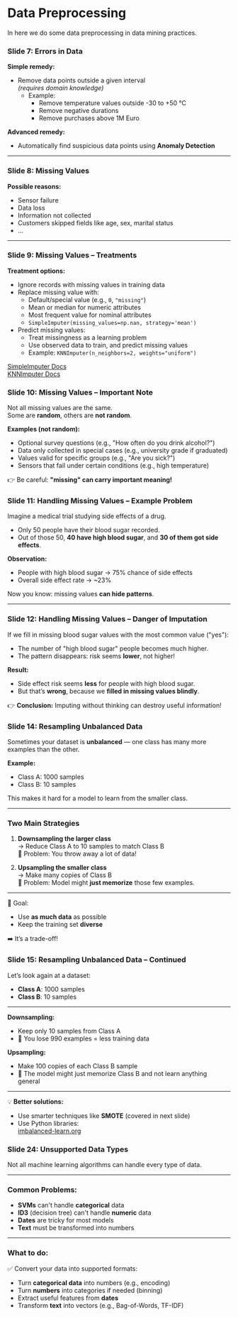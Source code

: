 # Data Preprocessing

In here we do some data preprocessing in data mining practices.

### Slide 7: Errors in Data

**Simple remedy:**
- Remove data points outside a given interval  
  *(requires domain knowledge)*
  - Example:  
    - Remove temperature values outside -30 to +50 °C  
    - Remove negative durations  
    - Remove purchases above 1M Euro  

**Advanced remedy:**
- Automatically find suspicious data points using **Anomaly Detection**

---

### Slide 8: Missing Values

**Possible reasons:**
- Sensor failure  
- Data loss  
- Information not collected  
- Customers skipped fields like age, sex, marital status  
- ...

---

### Slide 9: Missing Values – Treatments

**Treatment options:**
- Ignore records with missing values in training data  
- Replace missing value with:
  - Default/special value (e.g., `0`, `"missing"`)
  - Mean or median for numeric attributes  
  - Most frequent value for nominal attributes  
  - `SimpleImputer(missing_values=np.nan, strategy='mean')`
- Predict missing values:
  - Treat missingness as a learning problem  
  - Use observed data to train, and predict missing values  
  - Example: `KNNImputer(n_neighbors=2, weights="uniform")`

[SimpleImputer Docs](https://scikit-learn.org/1.5/modules/generated/sklearn.impute.SimpleImputer.html)  
[KNNImputer Docs](https://scikit-learn.org/1.5/modules/generated/sklearn.impute.KNNImputer.html)


### Slide 10: Missing Values – Important Note

Not all missing values are the same.  
Some are **random**, others are **not random**.

**Examples (not random):**
- Optional survey questions (e.g., "How often do you drink alcohol?")
- Data only collected in special cases (e.g., university grade if graduated)
- Values valid for specific groups (e.g., "Are you sick?")
- Sensors that fail under certain conditions (e.g., high temperature)

👉 Be careful: **"missing" can carry important meaning!**

### Slide 11: Handling Missing Values – Example Problem

Imagine a medical trial studying side effects of a drug.  
- Only 50 people have their blood sugar recorded.
- Out of those 50, **40 have high blood sugar**, and **30 of them got side effects**.

**Observation:**
- People with high blood sugar → 75% chance of side effects  
- Overall side effect rate → ~23%

Now you know: missing values **can hide patterns**.

---

### Slide 12: Handling Missing Values – Danger of Imputation

If we fill in missing blood sugar values with the most common value ("yes"):
- The number of "high blood sugar" people becomes much higher.
- The pattern disappears: risk seems **lower**, not higher!

**Result:**
- Side effect risk seems **less** for people with high blood sugar.
- But that’s **wrong**, because we **filled in missing values blindly**.

👉 **Conclusion:** Imputing without thinking can destroy useful information!


### Slide 14: Resampling Unbalanced Data

Sometimes your dataset is **unbalanced** — one class has many more examples than the other.

**Example:**
- Class A: 1000 samples
- Class B: 10 samples

This makes it hard for a model to learn from the smaller class.

---

### Two Main Strategies

1. **Downsampling the larger class**  
   → Reduce Class A to 10 samples to match Class B  
   🔴 Problem: You throw away a lot of data!

2. **Upsampling the smaller class**  
   → Make many copies of Class B  
   🔴 Problem: Model might **just memorize** those few examples.

---

🎯 Goal:  
- Use **as much data** as possible  
- Keep the training set **diverse**

➡️ It’s a trade-off!

### Slide 15: Resampling Unbalanced Data – Continued

Let’s look again at a dataset:

- **Class A**: 1000 samples  
- **Class B**: 10 samples

---

**Downsampling:**
- Keep only 10 samples from Class A  
- 🔴 You lose 990 examples = less training data

**Upsampling:**
- Make 100 copies of each Class B sample  
- 🔴 The model might just memorize Class B and not learn anything general

---

💡 **Better solutions:**
- Use smarter techniques like **SMOTE** (covered in next slide)
- Use Python libraries:  
  [imbalanced-learn.org](https://imbalanced-learn.org/)

### Slide 24: Unsupported Data Types

Not all machine learning algorithms can handle every type of data.

---

### Common Problems:
- **SVMs** can't handle **categorical** data
- **ID3** (decision tree) can't handle **numeric** data
- **Dates** are tricky for most models
- **Text** must be transformed into numbers

---

### What to do:

✅ Convert your data into supported formats:
- Turn **categorical data** into numbers (e.g., encoding)
- Turn **numbers** into categories if needed (binning)
- Extract useful features from **dates**
- Transform **text** into vectors (e.g., Bag-of-Words, TF-IDF)
